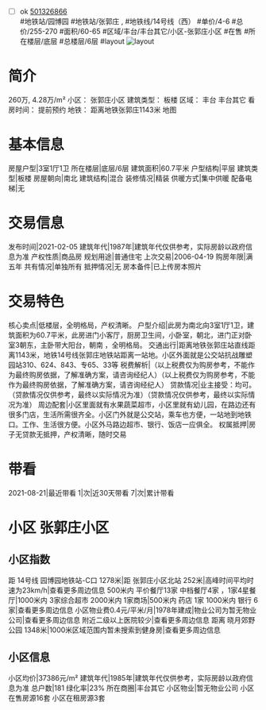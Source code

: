 - [ ] ok [501326866](https://bj.5i5j.com/ershoufang/501326866.html)  
 #地铁站/园博园 #地铁站/张郭庄 ,  #地铁线/14号线（西）
#单价/4-6 #总价/255-270 #面积/60-65   #区域/丰台/丰台其它/小区-张郭庄小区 #在售 #所在楼层/底层 #总楼层/6层 #layout 
![layout](http://image2a.5i5j.com/bdir/layout/287c772de2d24529a64d2b80645e9299.jpg_P5.jpg) 
# 简介 
 260万,  4.28万/m² 
小区： 张郭庄小区
建筑类型： 板楼
区域： 丰台 丰台其它
看房时间： 提前预约
地铁： 距离地铁张郭庄1143米 地图
# 基本信息 
 房屋户型|3室1厅1卫
所在楼层|底层/6层
建筑面积|60.7平米
户型结构|平层
建筑类型|板楼
房屋朝向|南北
建筑结构|混合
装修情况|精装
供暖方式|集中供暖
配备电梯|无
# 交易信息 
 发布时间|2021-02-05
建筑年代|1987年|建筑年代仅供参考，实际房龄以政府信息为准
产权性质|商品房
规划用途|普通住宅
上次交易|2006-04-19
购房年限|满五年
共有情况|单独所有
抵押情况|无
房本备件|已上传房本照片
# 交易特色 
 核心卖点|低楼层，全明格局，产权清晰。
户型介绍|此房为南北向3室1厅1卫，建筑面积为60.7平米，此房进门小客厅，厨房卫生间，小卧室，朝北，进门正对卧室3朝东，主卧带大阳台，朝南 ，全明格局。
交通出行|距离地铁张郭庄站直线距离1143米，地铁14号线张郭庄地铁站距离一站地。小区外面就是公交站抗战雕塑园站310、624、843、专65、33等
税费解析|（以上税费仅为购房参考，不能作为最终购房依据，了解准确方案，请咨询经纪人）（以上税费仅为购房参考，不能作为最终购房依据，了解准确方案，请咨询经纪人）
贷款情况|业主接受：均可。（贷款情况仅供参考，最终以实际情况为准）（贷款情况仅供参考，最终以实际情况为准）
周边配套|小区里面就有水果蔬菜超市，小区里就有幼儿园，在路边还有很多门店，生活所需很齐全。小区门外就是公交站，乘车也方便，一站地到地铁口。工作、生活很方便。小区外马路边超市、银行、饭店一应俱全。
权属抵押|房子无贷款无抵押，产权清晰，随时交易
# 带看 
 2021-08-21|最近带看	 1|次|近30天带看	 7|次|累计带看
# 小区 张郭庄小区
## 小区指数 
 距 14号线 园博园地铁站-C口 1278米|距 张郭庄小区北站 252米|高峰时间平均时速为23km/h|查看更多周边信息
500米内 平价餐厅13家
中档餐厅4家 ，1家4星餐厅|1000米内 3家综合超市
2000米内 1家商场|500米内 药店 1家
1000米内 银行 6家|查看更多周边信息
小区物业费0.4元/平米/月|1978年建成|物业公司为暂无物业公司|查看更多周边信息
附近二级以上医院较少|查看更多周边信息
距离 晓月郊野公园 1348米|1000米区域范围内暂未搜索到健身房|查看更多周边信息
## 小区信息 
 小区均价|37386元/m²
建筑年代|1985年|建筑年代仅供参考，实际房龄以政府信息为准
总户数|181
绿化率|23%
所在商圈|丰台其它
小区物业|暂无物业公司
小区在售房源16套
小区在租房源3套
